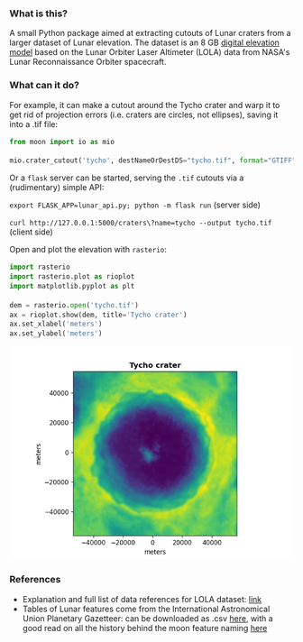 ### What is this?

A small Python package aimed at extracting cutouts of Lunar craters from a larger dataset of Lunar elevation. The dataset is an 8 GB [digital elevation model](https://astrogeology.usgs.gov/search/map/Moon/LRO/LOLA/Lunar_LRO_LOLA_Global_LDEM_118m_Mar2014) based on the Lunar Orbiter Laser Altimeter (LOLA) data from NASA's Lunar Reconnaissance Orbiter spacecraft.

### What can it do?

For example, it can make a cutout around the Tycho crater and warp it to get rid of projection errors  (i.e. craters are circles, not ellipses), saving it into a .tif file:

```python
from moon import io as mio

mio.crater_cutout('tycho', destNameOrDestDS="tycho.tif", format="GTIFF")
```

Or a `flask` server can be started, serving the `.tif` cutouts via a (rudimentary) simple API:

`export FLASK_APP=lunar_api.py; python -m flask run` (server side)

`curl http://127.0.0.1:5000/craters\?name=tycho --output tycho.tif` (client side)

Open and plot the elevation with `rasterio`:

```python
import rasterio
import rasterio.plot as rioplot
import matplotlib.pyplot as plt

dem = rasterio.open('tycho.tif')
ax = rioplot.show(dem, title='Tycho crater')
ax.set_xlabel('meters')
ax.set_ylabel('meters')
```

![Tycho crater](https://github.com/vlas-sokolov/moon/blob/master/figures/tycho.png)

### References

- Explanation and full list of data references for LOLA dataset: [link](https://astrogeology.usgs.gov/search/map/Moon/LRO/LOLA/Lunar_LRO_LOLA_Global_LDEM_118m_Mar2014)
- Tables of Lunar features come from the International Astronomical Union Planetary Gazetteer: can be downloaded as .csv [here](https://planetarynames.wr.usgs.gov/), with a good read on all the history behind the moon feature naming [here](https://the-moon.us/wiki/IAU_nomenclature)

